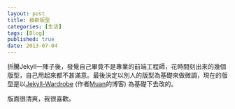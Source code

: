 ```yaml
---
layout: post
title: 換新版型
categories: [生活]
tags: [Blog]
published: true
date: 2013-07-04
---
```


折騰Jekyll一陣子後，發覺自己畢竟不是專業的前端工程師，花時間刻出來的幾個版型，自己用起來都不甚滿意。最後決定以別人的版型為基礎來做微調，現在的版型是以[Jekyll-Wardrobe][1] (作者[Muan][2]的博客) 為基礎下去改的。

版面很清爽，我很喜歡。

[1]: https://github.com/muan/jekyll-wardrobe "Jekyll-wardrobe"
[2]: http://muan.co/ "Muan.co"
